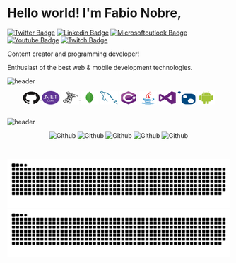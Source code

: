 # Hello world! I'm Fabio Nobre, 

[![Twitter Badge](https://img.shields.io/badge/-@fabiohcnobre-FFFF00?style=flat-square&labelColor=FFFF00&logo=twitter&logoColor=black&link=https://twitter.com/fabiohcnobre)](https://twitter.com/fabiohcnobre) 
[![Linkedin Badge](https://img.shields.io/badge/-fabiohcnobre-FFFF00?style=flat-square&logo=Linkedin&logoColor=black&link=https://www.linkedin.com/in/diego-schell-fernandes/)](https://www.linkedin.com/in/fabiohcnobre/) 
[![Microsoftoutlook Badge](https://img.shields.io/badge/-fabiohcnobre@hotmail.com-0511F2?style=flat-square&logo=Microsoftoutlook&logoColor=white&link=mailto:fabiohcnobre@hotmail.com)](mailto:fabiohcnobre@hotmail.com)
[![Youtube Badge](https://img.shields.io/badge/-youtube/fabiohcnobre-FF0D0D?style=flat-square&logo=Youtube&logoColor=white&link=fabiohcnobre)](https://www.youtube.com/fabiohcnobre)
[![Twitch Badge](https://img.shields.io/badge/-Twitch/fabiohcnobre-0DF205?style=flat-square&logo=Twitch&logoColor=white&link=fabiohcnobre)](https://www.twitch.com/fabiohcnobre)

Content creator and programming developer!

Enthusiast of the best web & mobile development technologies.

 ![header](https://capsule-render.vercel.app/api?type=soft&color=3942E4&height=80&section=header&text=Technologies&fontSize=40)

<div align="center">  
	<a href="https://github.com" ><img align="center" alt="Fabio-github" height="30" width="40" fill="#5A45FF" src="https://raw.githubusercontent.com/devicons/devicon/master/icons/github/github-original.svg"> </a>
	<a href="https://dotnet.microsoft.com/pt-br/download" > <img align="center" alt="Fabio-dotnetcore" height="30" width="40" src="https://raw.githubusercontent.com/devicons/devicon/master/icons/dotnetcore/dotnetcore-original.svg"></a>
	<a href="https://www.microsoft.com/pt-br/sql-server" > <img align="center" alt="Fabio-microsoftsqlserver" height="30" width="40" src="https://raw.githubusercontent.com/devicons/devicon/master/icons/microsoftsqlserver/microsoftsqlserver-plain.svg"> </a>
	<a href="https://www.mongodb.com/" ><img align="center" alt="Fabio-mongodb" height="30" width="40" src="https://raw.githubusercontent.com/devicons/devicon/master/icons/mongodb/mongodb-original.svg"></a>
	<a href="https://mysql.com" ><img align="center" alt="Fabio-mysql" height="30" width="40" src="https://raw.githubusercontent.com/devicons/devicon/master/icons/mysql/mysql-original.svg"></a>
	<a href="https://learn.microsoft.com/pt-br/dotnet/csharp/" ><img align="center" alt="Fabio-csharp" height="30" width="40" src="https://raw.githubusercontent.com/devicons/devicon/master/icons/csharp/csharp-original.svg"></a>
	<a href="https://www.java.com/" ><img align="center" alt="Fabio-java" height="30" width="40" src="https://raw.githubusercontent.com/devicons/devicon/master/icons/java/java-original.svg"></a>
	<a href="https://visualstudio.microsoft.com/" ><img align="center" alt="Fabio-visualstudio" height="30" width="40" src="https://raw.githubusercontent.com/devicons/devicon/master/icons/visualstudio/visualstudio-plain.svg"></a>
	<a href="https://www.nuget.org/" ><img align="center" alt="Fabio-nuget" height="30" width="40" src="https://raw.githubusercontent.com/devicons/devicon/master/icons/nuget/nuget-original.svg"></a>
	<a href="https://www.android.com/intl/pt-BR_br/" ><img align="center" alt="Fabio-android" height="30" width="40" src="https://raw.githubusercontent.com/devicons/devicon/master/icons/android/android-original.svg"></a>
</div>
<br/>

![header](https://capsule-render.vercel.app/api?type=soft&color=3942E4&height=80&section=header&text=Analytic&fontSize=40)

<div align="center">

![Github](http://github-profile-summary-cards.vercel.app/api/cards/profile-details?username=fabiohcnobre&theme=blueberry)
![Github](http://github-profile-summary-cards.vercel.app/api/cards/repos-per-language?username=fabiohcnobre&theme=blueberry)
![Github](http://github-profile-summary-cards.vercel.app/api/cards/most-commit-language?username=fabiohcnobre&theme=blueberry)
![Github](http://github-profile-summary-cards.vercel.app/api/cards/stats?username=fabiohcnobre&theme=blueberry)
![Github](http://github-profile-summary-cards.vercel.app/api/cards/productive-time?username=fabiohcnobre&theme=blueberry&utcOffset=3)

<br/>	

![GitHub Snake Light](https://github.com/fabiohcnobre/fabiohcnobre/blob/output/github-snake.svg#gh-light-mode-only)
![GitHub Snake dark](https://github.com/fabiohcnobre/fabiohcnobre/blob/output/github-snake-dark.svg#gh-dark-mode-only)
	
</div>